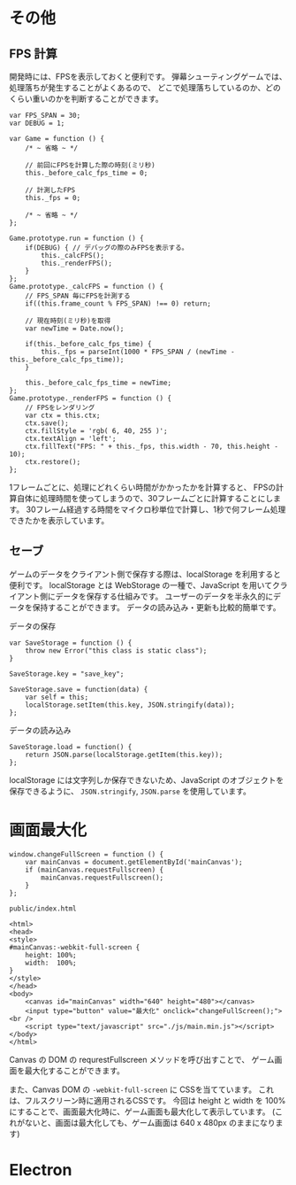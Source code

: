 # その他

## FPS 計算

開発時には、FPSを表示しておくと便利です。
弾幕シューティングゲームでは、処理落ちが発生することがよくあるので、
どこで処理落ちしているのか、どのくらい重いのかを判断することができます。

```
var FPS_SPAN = 30;
var DEBUG = 1;

var Game = function () {
	/* ~ 省略 ~ */

	// 前回にFPSを計算した際の時刻(ミリ秒)
	this._before_calc_fps_time = 0;

	// 計測したFPS
	this._fps = 0;

	/* ~ 省略 ~ */
};

Game.prototype.run = function () {
	if(DEBUG) { // デバッグの際のみFPSを表示する。
		this._calcFPS();
		this._renderFPS();
	}
};
Game.prototype._calcFPS = function () {
	// FPS_SPAN 毎にFPSを計測する
	if((this.frame_count % FPS_SPAN) !== 0) return;

	// 現在時刻(ミリ秒)を取得
	var newTime = Date.now();

	if(this._before_calc_fps_time) {
		this._fps = parseInt(1000 * FPS_SPAN / (newTime - this._before_calc_fps_time));
	}

	this._before_calc_fps_time = newTime;
};
Game.prototype._renderFPS = function () {
	// FPSをレンダリング
	var ctx = this.ctx;
	ctx.save();
	ctx.fillStyle = 'rgb( 6, 40, 255 )';
	ctx.textAlign = 'left';
	ctx.fillText("FPS: " + this._fps, this.width - 70, this.height - 10);
	ctx.restore();
};
```

1フレームごとに、処理にどれくらい時間がかかったかを計算すると、
FPSの計算自体に処理時間を使ってしまうので、30フレームごとに計算することにします。
30フレーム経過する時間をマイクロ秒単位で計算し、1秒で何フレーム処理できたかを表示しています。

## セーブ
ゲームのデータをクライアント側で保存する際は、localStorage を利用すると便利です。
localStorage とは WebStorage の一種で、JavaScript を用いてクライアント側にデータを保存する仕組みです。
ユーザーのデータを半永久的にデータを保持することができます。
データの読み込み・更新も比較的簡単です。

データの保存
```
var SaveStorage = function () {
	throw new Error("this class is static class");
}

SaveStorage.key = "save_key";

SaveStorage.save = function(data) {
	var self = this;
	localStorage.setItem(this.key, JSON.stringify(data));
};
```

データの読み込み
```
SaveStorage.load = function() {
	return JSON.parse(localStorage.getItem(this.key));
};
```

localStorage には文字列しか保存できないため、JavaScript のオブジェクトを保存できるように、
`JSON.stringify`, `JSON.parse` を使用しています。

# 画面最大化

```
window.changeFullScreen = function () {
	var mainCanvas = document.getElementById('mainCanvas');
	if (mainCanvas.requestFullscreen) {
		mainCanvas.requestFullscreen();
	}
};
```

`public/index.html`
```
<html>
<head>
<style>
#mainCanvas:-webkit-full-screen {
	height: 100%;
	width:  100%;
}
</style>
</head>
<body>
	<canvas id="mainCanvas" width="640" height="480"></canvas>
	<input type="button" value="最大化" onclick="changeFullScreen();"><br />
	<script type="text/javascript" src="./js/main.min.js"></script>
</body>
</html>
```

Canvas の DOM の requrestFullscreen メソッドを呼び出すことで、
ゲーム画面を最大化することができます。

また、Canvas DOM の `-webkit-full-screen` に CSSを当てています。
これは、フルスクリーン時に適用されるCSSです。
今回は height と width を 100% にすることで、画面最大化時に、ゲーム画面も最大化して表示しています。
(これがないと、画面は最大化しても、ゲーム画面は 640 x 480px のままになります)

# Electron


